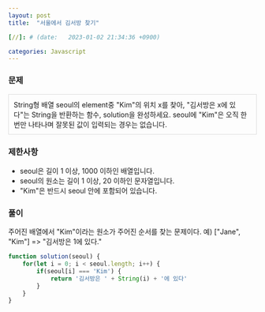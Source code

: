 ```yaml
---
layout: post
title:  "서울에서 김서방 찾기"

[//]: # (date:   2023-01-02 21:34:36 +0900)

categories: Javascript
---
```


[//]: # (<h1>Introduction</h1>)

### 문제

<div class="text">
String형 배열 seoul의 element중 "Kim"의 위치 x를 찾아,   
"김서방은 x에 있다"는 String을 반환하는 함수, solution을 완성하세요.   
seoul에 "Kim"은 오직 한 번만 나타나며 잘못된 값이 입력되는 경우는 없습니다.
</div>


### 제한사항

- seoul은 길이 1 이상, 1000 이하인 배열입니다. 
- seoul의 원소는 길이 1 이상, 20 이하인 문자열입니다.
- "Kim"은 반드시 seoul 안에 포함되어 있습니다.


### 풀이

주어진 배열에서 "Kim"이라는 원소가 주어진 순서를 찾는 문제이다.
예) ["Jane", "Kim"] => "김서방은 1에 있다."

```javascript
function solution(seoul) {
    for(let i = 0; i < seoul.length; i++) {
        if(seoul[i] === 'Kim') {
            return '김서방은 ' + String(i) + '에 있다'
        }
    }
}
```

<style>
.text {
    border: 1px solid #dcdcdc;
    padding: 10px;
}
</style>